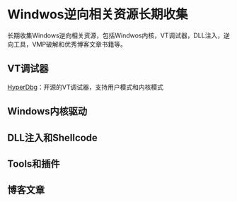 # Windwos逆向相关资源长期收集
长期收集Windows逆向相关资源，包括Windwos内核，VT调试器，DLL注入，逆向工具，VMP破解和优秀博客文章书籍等。

## VT调试器
[HyperDbg](https://github.com/HyperDbg/HyperDbg)：开源的VT调试器，支持用户模式和内核模式

## Windows内核驱动

## DLL注入和Shellcode

## Tools和插件

## 博客文章

